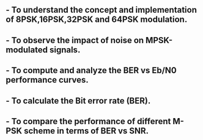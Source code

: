 ## - To understand the concept and implementation of 8PSK,16PSK,32PSK and 64PSK modulation.
## - To observe the impact of noise on MPSK-modulated signals.
## - To compute and analyze the BER vs Eb/N0 performance curves.
## - To calculate the  Bit error rate (BER). 
## - To compare the performance  of different M-PSK scheme in terms of BER vs SNR.

